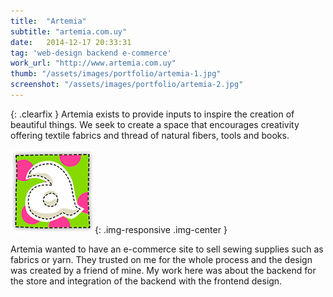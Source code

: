 ```yaml
---
title:  "Artemia"
subtitle: "artemia.com.uy"
date:   2014-12-17 20:33:31
tag: 'web-design backend e-commerce'
work_url: "http://www.artemia.com.uy"
thumb: "/assets/images/portfolio/artemia-1.jpg"
screenshot: "/assets/images/portfolio/artemia-2.jpg"
---
```


{: .clearfix }
Artemia exists to provide inputs to inspire the creation of beautiful things.
We seek to create a space that encourages creativity offering textile fabrics and thread of natural fibers, tools and books.

![](/images/projects/artemia/company-logo.png){: .img-responsive .img-center }

Artemia wanted to have an e-commerce site to sell sewing supplies such as fabrics or yarn. They trusted on me for the whole process and the design was created by a friend of mine. My work here was about the backend for the store and integration of the backend with the frontend design.
